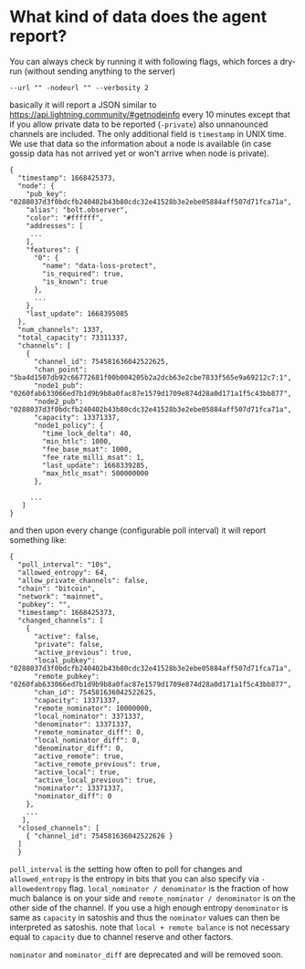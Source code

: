 # What kind of data does the agent report?

You can always check by running it with following flags, which forces a dry-run (without sending anything to the server)

```
--url "" -nodeurl "" --verbosity 2
```

basically it will report a JSON similar to https://api.lightning.community/#getnodeinfo every 10 minutes except that if you allow private data to be reported (`-private`) also unnanounced channels are included. The only additional
field is `timestamp` in UNIX time. We use that data so the information about a node is available (in case gossip data has not arrived yet or won't arrive when node is private).

```
{
  "timestamp": 1668425373,
  "node": {
    "pub_key": "0288037d3f0bdcfb240402b43b80cdc32e41528b3e2ebe05884aff507d71fca71a",
    "alias": "bolt.observer",
    "color": "#ffffff",
    "addresses": [
     ...
    ],
    "features": {
      "0": {
        "name": "data-loss-protect",
        "is_required": true,
        "is_known": true
      },
      ...
    },
    "last_update": 1668395085
  },
  "num_channels": 1337,
  "total_capacity": 73311337,
  "channels": [
    {
      "channel_id": 754581636042522625,
      "chan_point": "5ba4d1507db92c66772681f00b004205b2a2dcb63e2cbe7833f565e9a69212c7:1",
      "node1_pub": "0260fab633066ed7b1d9b9b8a0fac87e1579d1709e874d28a0d171a1f5c43bb877",
      "node2_pub": "0288037d3f0bdcfb240402b43b80cdc32e41528b3e2ebe05884aff507d71fca71a",
      "capacity": 13371337,
      "node1_policy": {
        "time_lock_delta": 40,
        "min_htlc": 1000,
        "fee_base_msat": 1000,
        "fee_rate_milli_msat": 1,
        "last_update": 1668339285,
        "max_htlc_msat": 500000000
      },

     ...
   ]
}
```

and then upon every change (configurable poll interval) it will report something like:

```
{
  "poll_interval": "10s",
  "allowed_entropy": 64,
  "allow_private_channels": false,
  "chain": "bitcoin",
  "network": "mainnet",
  "pubkey": "",
  "timestamp": 1668425373,
  "changed_channels": [
    {
      "active": false,
      "private": false,
      "active_previous": true,
      "local_pubkey": "0288037d3f0bdcfb240402b43b80cdc32e41528b3e2ebe05884aff507d71fca71a",
      "remote_pubkey": "0260fab633066ed7b1d9b9b8a0fac87e1579d1709e874d28a0d171a1f5c43bb877",
      "chan_id": 754581636042522625,
      "capacity": 13371337,
      "remote_nominator": 10000000,
      "local_nominator": 3371337,
      "denominator": 13371337,
      "remote_nominator_diff": 0,
      "local_nominator_diff": 0,
      "denominator_diff": 0,
      "active_remote": true,
      "active_remote_previous": true,
      "active_local": true,
      "active_local_previous": true,
      "nominator": 13371337,
      "nominator_diff": 0
    },
    ...
   ],
  "closed_channels": [
    { "channel_id": 754581636042522626 }
  ]
  }
```

`poll_interval` is the setting how often to poll for changes and `allowed_entropy` is the entropy in bits that you can also specify via `-allowedentropy` flag.
`local_nominator / denominator` is the fraction of how much balance is on your side and `remote_nominator / denominator` is on the other side of the channel.
If you use a high enough entropy `denominator` is same as `capacity` in satoshis and thus the `nominator` values can then be interpreted as satoshis.
note that `local + remote balance` is not necessary equal to `capacity` due to channel reserve and other factors.

`nominator` and `nominator_diff` are deprecated and will be removed soon.

